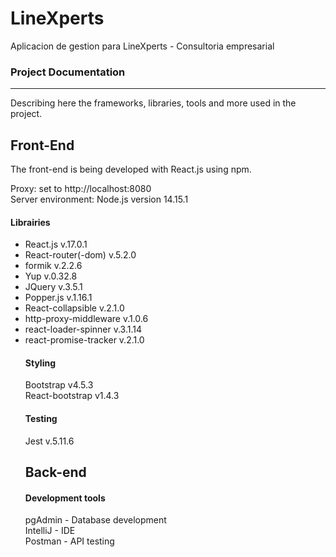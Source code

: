 # LineXperts
Aplicacion de gestion para LineXperts - Consultoria empresarial


<h3>Project Documentation</h3>
<hr>
Describing here the frameworks, libraries, tools and more used in the project.

<h2>Front-End</h2>

The front-end is being developed with React.js using npm.

Proxy: set to http://localhost:8080<br>
Server environment: Node.js version 14.15.1

<h4>Librairies</h4>
<ul>
  <li>React.js v.17.0.1</li>
  <li>React-router(-dom) v.5.2.0</li>
  <li>formik v.2.2.6</li>
  <li>Yup v.0.32.8</li>
  <li>JQuery v.3.5.1</li>
  <li>Popper.js v.1.16.1</li>
  <li>React-collapsible v.2.1.0</li>
  <li>http-proxy-middleware v.1.0.6</li>
  <li>react-loader-spinner v.3.1.14</li>
  <li>react-promise-tracker v.2.1.0</li>

<h4>Styling</h4>
Bootstrap v4.5.3<br>
React-bootstrap v1.4.3

<h4>Testing</h4>
Jest v.5.11.6

<h2>Back-end</h2>

<h4>Development tools</h4>
pgAdmin - Database development<br>
IntelliJ - IDE<br>
Postman - API testing<br>



